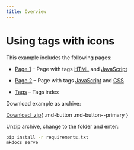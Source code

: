 ```yaml
---
title: Overview
---
```


# Using tags with icons

This example includes the following pages:

- [Page 1] – Page with tags [HTML] and [JavaScript]
- [Page 2] – Page with tags [JavaScript] and [CSS]
- [Tags] – Tags index

  [Page 1]: pages/page-1.md
  [Page 2]: pages/page-2.md
  [Tags]: pages/tags.md
  [HTML]: pages/tags.md#html
  [JavaScript]: pages/tags.md#javascript
  [CSS]: pages/tags.md#css

Download example as archive:

[Download .zip][Download]{ .md-button .md-button--primary }

Unzip archive, change to the folder and enter:

``` bash
pip install -r requirements.txt
mkdocs serve
```

  [Download]: https://minhaskamal.github.io/DownGit/#/home?url=https://github.com/mkdocs-material/examples/tree/master/examples/tags
